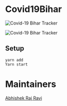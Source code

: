 # Covid19Bihar
<p text-align="center">
<img src="https://github.com/covid19bihar/covid19bihar.github.io/blob/source/src/img/covid19tracker.png?raw=true" alt="Covid-19 Bihar Tracker" />
</p>

![Covid-19 Bihar Tracker](https://github.com/covid19bihar/covid19bihar.github.io/blob/source/src/img/covid19bihar.png?raw=true?style=centerme, "Covid-19 Bihar Tracker")


## Setup

```
yarn add 
Yarn start
```

# Maintainers
[Abhishek Raj Ravi](https://github.com/arrbxr)

